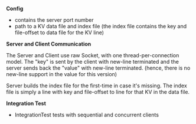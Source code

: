 **Config** 
  - contains the server port number 
  - path to a KV data file and index file (the index file contains the key and file-offset to data file for the KV line)

**Server and Client Communication**

The Server and Client use raw Socket, with one thread-per-connection model.  The "key" is sent by the client with new-line terminated and the server sends back the "value" with new-line terminated. (hence, there is no new-line support in the value for this version)

Server builds the index file for the first-time in case it's missing. The index file is simply a line with key and file-offset to line for that KV in the data file.

**Integration Test**
  - IntegrationTest tests with sequential and concurrent clients  


